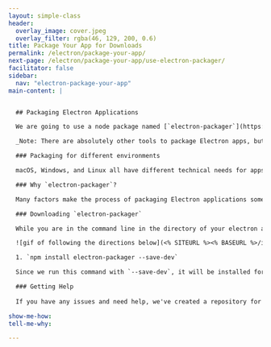 ```yaml
---
layout: simple-class
header:
  overlay_image: cover.jpeg
  overlay_filter: rgba(46, 129, 200, 0.6)
title: Package Your App for Downloads
permalink: /electron/package-your-app/
next-page: /electron/package-your-app/use-electron-packager/
facilitator: false
sidebar:
  nav: "electron-package-your-app"
main-content: |


  ## Packaging Electron Applications

  We are going to use a node package named [`electron-packager`](https://github.com/electron-userland/electron-packager) to package the Electron app. This means that others will be able to download and use the app natively, whether they're running macOS, Windows, or Linux.

  _Note: There are absolutely other tools to package Electron apps, but we're using this one because it's widely adopted and consistently maintained within the community. Feel free to branch out and explore others after this demo if you're interested!_

  ### Packaging for different environments

  macOS, Windows, and Linux all have different technical needs for apps to work well. We will work through those technical needs, but it's important to keep in mind that there's much more to building apps for multiple operating systems. Packaging can be done for each operating system, but the user interface isn't automatically made to look native in the process. It's good practice to be mindful of a user's experience with the interface of their native OS. As you begin to ramp up on desktop app development, you should consider designing interfaces that fit into the user's mental model of their OS.

  ### Why `electron-packager`?

  Many factors make the process of packaging Electron applications somewhat complicated. It is a different process based on your operating system and the operating system you're trying to package for. Right now, [`electron-packager`](https://github.com/electron-userland/electron-packager) is the community's most popular choice to solve these problems.

  ### Downloading `electron-packager`

  While you are in the command line in the directory of your electron app, install the node package `electron-packager` and [save it to your development dependencies in the `package.json` file](https://github.com/githubteacher/electron-app/blob/master/package.json#L60).

  ![gif of following the directions below](<% SITEURL %><% BASEURL %>/images/gifs/electron/electron2-packaging.gif)

  1. `npm install electron-packager --save-dev`

  Since we run this command with `--save-dev`, it will be installed for this directory _and_ added to the `package.json` file, the important file that guides Node and `npm` packages for the life of the project.

  ### Getting Help
  
  If you have any issues and need help, we've created a repository for you! If you have any questions throughout this course, go here to open an issue and ask a question: [On Demand Electron App Repo](https://github.com/githubschool/on-demand-electron-app).

show-me-how:
tell-me-why:

---
```

